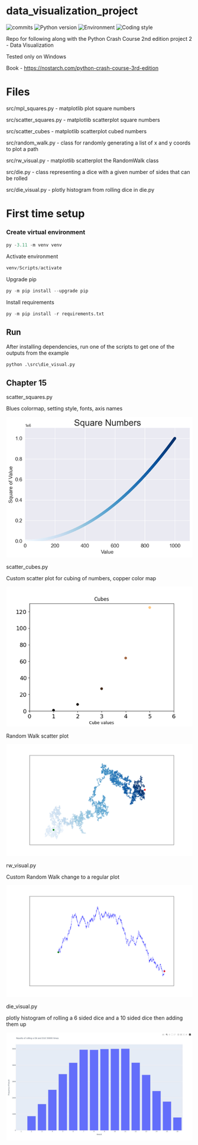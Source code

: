 # data_visualization_project

![commits](https://badgen.net/github/commits/davidtwynn/data_visualization_project?icon=github&color=blue)
![Python version](https://img.shields.io/badge/python%20version-3.11-good)
![Environment](https://img.shields.io/badge/Environment-Windows-blue)
![Coding style](https://img.shields.io/badge/code%20style-black-000000.svg)

Repo for following along with the Python Crash Course 2nd edition project 2 - Data Visualization

Tested only on Windows

Book - https://nostarch.com/python-crash-course-3rd-edition

# Files

src/mpl_squares.py - matplotlib plot square numbers

src/scatter_squares.py - matplotlib scatterplot square numbers

src/scatter_cubes - matplotlib scatterplot cubed numbers

src/random_walk.py - class for randomly generating a list of x and y coords to plot a path

src/rw_visual.py - matplotlib scatterplot the RandomWalk class

src/die.py - class representing a dice with a given number of sides that can be rolled

src/die_visual.py - plotly histogram from rolling dice in die.py

# First time setup

### Create virtual environment

```python
py -3.11 -m venv venv
```

Activate environment

```python
venv/Scripts/activate
```

Upgrade pip

```python
py -m pip install --upgrade pip
```

Install requirements

```python
py -m pip install -r requirements.txt
```

## Run

After installing dependencies, run one of the scripts to get one of the outputs from the example

```python
python .\src\die_visual.py
```

## Chapter 15

scatter_squares.py

Blues colormap, setting style, fonts, axis names

!["Squares plot"](images/squares_plot.png?raw=True)

scatter_cubes.py

Custom scatter plot for cubing of numbers, copper color map

!["Cubes plot"](images/cubes_plot.png?raw=True)

Random Walk scatter plot

!["RW Walk scatter plot"](images/rw_visual.png?raw=True)

rw_visual.py

Custom Random Walk change to a regular plot

!["Custom RW Walk scatter plot"](images/custom_rw_visual.png?raw=True)

die_visual.py

plotly histogram of rolling a 6 sided dice and a 10 sided dice then adding them up

![plotly histogram](images/d6_d10.JPG)
